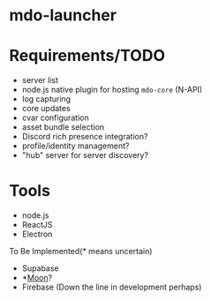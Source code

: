 # mdo-launcher

# Requirements/TODO

- server list
- node.js native plugin for hosting `mdo-core` (N-API)
- log capturing
- core updates
- cvar configuration
- asset bundle selection
- Discord rich presence integration?
- profile/identity management?
- "hub" server for server discovery?

# Tools

- node.js
- ReactJS
- Electron

To Be Implemented(* means uncertain)
- Supabase
- *[Moon](https://moonjs.org/)?
- Firebase (Down the line in development perhaps)
